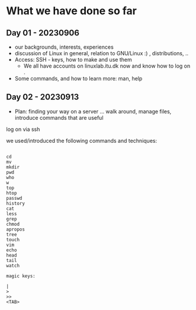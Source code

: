 # What we have done so far

## Day 01 - 20230906

  * our backgrounds, interests, experiences
  * discussion of Linux in general, relation to GNU/Linux :) , distributions, ..
  * Access: SSH - keys, how to make and use them
    - We all have accounts on linuxlab.itu.dk now and know how to log on
    .
  * Some commands, and how to learn more: man, help
       

## Day 02 - 20230913

  * Plan: finding your way on a server ... walk around, manage files, introduce commands that are useful

log on via ssh

we used/introduced the following commands and techniques:

```

cd
mv
mkdir
pwd
who
w
top
htop
passwd	
history
cat
less
grep 
chmod
apropos
tree
touch
vim
echo
head
tail
watch

magic keys:

|
>
>>
<TAB>

```
